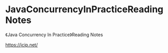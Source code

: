 # JavaConcurrencyInPracticeReadingNotes
《Java Concurrency In Practice》Reading Notes

<https://jcip.net/>